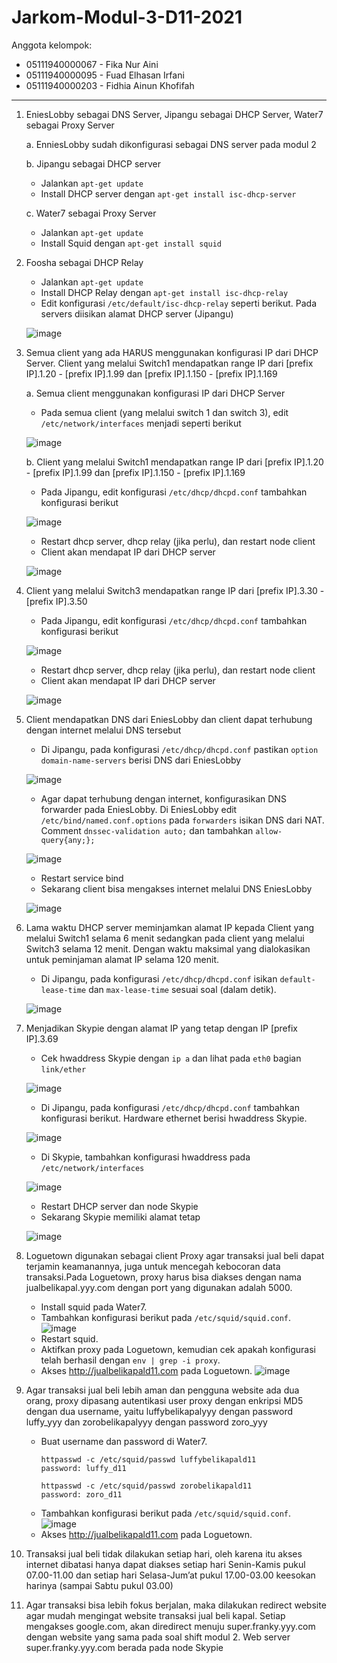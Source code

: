 # Jarkom-Modul-3-D11-2021

Anggota kelompok:
- 05111940000067 - Fika Nur Aini
- 05111940000095 - Fuad Elhasan Irfani
- 05111940000203 - Fidhia Ainun Khofifah
---

1. EniesLobby sebagai DNS Server, Jipangu sebagai DHCP Server, Water7 sebagai Proxy Server

    a. EnniesLobby sudah dikonfigurasi sebagai DNS server pada modul 2
    
    b. Jipangu sebagai DHCP server
    - Jalankan ```apt-get update```
    - Install DHCP server dengan ```apt-get install isc-dhcp-server```
    
    c. Water7 sebagai Proxy Server
    - Jalankan ```apt-get update```
    - Install Squid dengan ```apt-get install squid```

2. Foosha sebagai DHCP Relay
    - Jalankan ```apt-get update```
    - Install DHCP Relay dengan ```apt-get install isc-dhcp-relay```
    - Edit konfigurasi ```/etc/default/isc-dhcp-relay``` seperti berikut. Pada servers diisikan alamat DHCP server (Jipangu)
    
    ![image](https://user-images.githubusercontent.com/73324192/141602999-253bd63d-aac1-4e5f-a5be-cbac005a8812.png)

3. Semua client yang ada HARUS menggunakan konfigurasi IP dari DHCP Server. Client yang melalui Switch1 mendapatkan range IP dari [prefix IP].1.20 - [prefix IP].1.99 dan [prefix IP].1.150 - [prefix IP].1.169

    a. Semua client menggunakan konfigurasi IP dari DHCP Server
    - Pada semua client (yang melalui switch 1 dan switch 3), edit ```/etc/network/interfaces``` menjadi seperti berikut
    
    ![image](https://user-images.githubusercontent.com/73324192/141603162-4c82d8b1-70e2-4013-8aef-fc1ea84ddb5e.png)
    
    b. Client yang melalui Switch1 mendapatkan range IP dari [prefix IP].1.20 - [prefix IP].1.99 dan [prefix IP].1.150 - [prefix IP].1.169
    - Pada Jipangu, edit konfigurasi ```/etc/dhcp/dhcpd.conf``` tambahkan konfigurasi berikut
    
    ![image](https://user-images.githubusercontent.com/73324192/141603114-9e27a163-4797-4387-a5d3-19e4c3c94285.png)
    - Restart dhcp server, dhcp relay (jika perlu), dan restart node client
    - Client akan mendapat IP dari DHCP server
    
    ![image](https://user-images.githubusercontent.com/73324192/141603201-77270bdd-00d7-4c7a-a7d7-a82b163c2c24.png)

4. Client yang melalui Switch3 mendapatkan range IP dari [prefix IP].3.30 - [prefix IP].3.50
    - Pada Jipangu, edit konfigurasi ```/etc/dhcp/dhcpd.conf``` tambahkan konfigurasi berikut
    
    ![image](https://user-images.githubusercontent.com/73324192/141603256-58de4d42-1bf5-4a9f-8677-f519b6cf15f3.png)
    - Restart dhcp server, dhcp relay (jika perlu), dan restart node client
    - Client akan mendapat IP dari DHCP server
    
    ![image](https://user-images.githubusercontent.com/73324192/141603340-f7a06226-5f14-44bf-8170-44e1387cf459.png)

5. Client mendapatkan DNS dari EniesLobby dan client dapat terhubung dengan internet melalui DNS tersebut
    - Di Jipangu, pada konfigurasi ```/etc/dhcp/dhcpd.conf``` pastikan ```option domain-name-servers``` berisi DNS dari EniesLobby
    
    ![image](https://user-images.githubusercontent.com/73324192/141603415-03b0d5a6-e1f3-4a00-87d6-9507face69b5.png)
    - Agar dapat terhubung dengan internet, konfigurasikan DNS forwarder pada EniesLobby. Di EniesLobby edit ```/etc/bind/named.conf.options``` pada ```forwarders``` isikan DNS dari NAT. Comment ```dnssec-validation auto;``` dan tambahkan ```allow-query{any;};```
    
    ![image](https://user-images.githubusercontent.com/73324192/141603909-26f32d8a-61d8-4dd3-9005-db2410085c3b.png)
    - Restart service bind
    - Sekarang client bisa mengakses internet melalui DNS EniesLobby
    
    ![image](https://user-images.githubusercontent.com/73324192/141603692-9bb2fcc8-844c-410a-a45b-1b766e712470.png)

6. Lama waktu DHCP server meminjamkan alamat IP kepada Client yang melalui Switch1 selama 6 menit sedangkan pada client yang melalui Switch3 selama 12 menit. Dengan waktu maksimal yang dialokasikan untuk peminjaman alamat IP selama 120 menit.
    - Di Jipangu, pada konfigurasi ```/etc/dhcp/dhcpd.conf``` isikan ```default-lease-time``` dan ```max-lease-time``` sesuai soal (dalam detik).
    
    ![image](https://user-images.githubusercontent.com/73324192/141603766-b8b723ec-98f1-4138-9a8e-eeb372b59267.png)

7. Menjadikan Skypie dengan alamat IP yang tetap dengan IP [prefix IP].3.69
    - Cek hwaddress Skypie dengan ```ip a``` dan lihat pada ```eth0``` bagian ```link/ether```
    
    ![image](https://user-images.githubusercontent.com/73324192/141604066-9500cf57-52e7-4872-b0c2-14dbbf989849.png)
    - Di Jipangu, pada konfigurasi ```/etc/dhcp/dhcpd.conf``` tambahkan konfigurasi berikut. Hardware ethernet berisi hwaddress Skypie.
    
    ![image](https://user-images.githubusercontent.com/73324192/141603804-3bbf959b-0714-49ed-81d9-e209b8545e00.png)
    - Di Skypie, tambahkan konfigurasi hwaddress pada ```/etc/network/interfaces```
    
    ![image](https://user-images.githubusercontent.com/73324192/141604198-dd3bf564-db69-4c5f-aefb-97adade3756d.png)
    - Restart DHCP server dan node Skypie
    - Sekarang Skypie memiliki alamat tetap
    
    ![image](https://user-images.githubusercontent.com/73324192/141603867-5009286a-0cff-419f-874e-5470338fc042.png)
    
8. Loguetown digunakan sebagai client Proxy agar transaksi jual beli dapat terjamin keamanannya, juga untuk mencegah kebocoran data transaksi.Pada Loguetown, proxy harus bisa diakses dengan nama jualbelikapal.yyy.com dengan port yang digunakan adalah 5000.
    - Install squid pada Water7.
    - Tambahkan konfigurasi berikut pada ```/etc/squid/squid.conf```.
      ![image](https://user-images.githubusercontent.com/90237196/141643390-26346e87-900f-4c91-8a7d-a91254cc38b6.png)
    - Restart squid.
    - Aktifkan proxy pada Loguetown, kemudian cek apakah konfigurasi telah berhasil dengan ```env | grep -i proxy```.
    - Akses http://jualbelikapald11.com pada Loguetown.
      ![image](https://user-images.githubusercontent.com/90237196/141643418-a599330a-3dcd-419f-adf2-b60010b352ae.png)  

9. Agar transaksi jual beli lebih aman dan pengguna website ada dua orang, proxy dipasang autentikasi user proxy dengan enkripsi MD5 dengan dua username, yaitu luffybelikapalyyy dengan password luffy_yyy dan zorobelikapalyyy dengan password zoro_yyy 
    - Buat username dan password di Water7.
      ```
      httpasswd -c /etc/squid/passwd luffybelikapald11
      password: luffy_d11
      
      httpasswd -c /etc/squid/passwd zorobelikapald11
      password: zoro_d11
      ```
    - Tambahkan konfigurasi berikut pada ```/etc/squid/squid.conf```.
      ![image](https://user-images.githubusercontent.com/90237196/141643751-1d5cdb4c-2971-4b5b-acc7-7f05997b532a.png)
    - Akses http://jualbelikapald11.com pada Loguetown.

10. Transaksi jual beli tidak dilakukan setiap hari, oleh karena itu akses internet dibatasi hanya dapat diakses setiap hari Senin-Kamis pukul 07.00-11.00 dan setiap hari Selasa-Jum’at pukul 17.00-03.00 keesokan harinya (sampai Sabtu pukul 03.00)

11. Agar transaksi bisa lebih fokus berjalan, maka dilakukan redirect website agar mudah mengingat website transaksi jual beli kapal. Setiap mengakses google.com, akan diredirect menuju super.franky.yyy.com dengan website yang sama pada soal shift modul 2. Web server super.franky.yyy.com berada pada node Skypie
